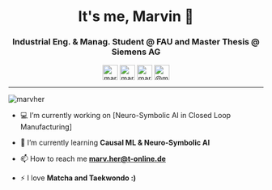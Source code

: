 <h1 align="center">It's me, Marvin 👋</h1>
<center>
<h3 align="center">Industrial Eng. & Manag. Student @ FAU and Master Thesis @ Siemens AG  </h3>
</center>

<p align="center">
<a href="https://www.linkedin.com/in/marvin-herchenbach/" target="blank"><img align="center" src="https://cdn.jsdelivr.net/npm/simple-icons@3.0.1/icons/linkedin.svg" alt="marvin-herchenbach" height="30" width="30" /></a>
<a href="https://www.kaggle.com/marvher" target="blank"><img align="center" src="https://cdn.jsdelivr.net/npm/simple-icons@3.0.1/icons/kaggle.svg" alt="marvher" height="30" width="30" /></a>
<a href="https://www.instagram.com/marv.her/" target="blank"><img align="center" src="https://cdn.jsdelivr.net/npm/simple-icons@3.0.1/icons/instagram.svg" alt="marv.her" height="30" width="30" /></a>
<a href="https://medium.com/@marv.her" target="blank"><img align="center" src="https://cdn.jsdelivr.net/npm/simple-icons@3.0.1/icons/medium.svg" alt="@marv.her" height="30" width="30" /></a>
</p>
<hr>

<p align="left"> <img src="https://komarev.com/ghpvc/?username=marvher" alt="marvher" /> </p>

- 💻 I’m currently working on [Neuro-Symbolic AI in Closed Loop Manufacturing]

- 📖 I’m currently learning **Causal ML & Neuro-Symbolic AI**

- 📫 How to reach me **marv.her@t-online.de**

- ⚡ I love **Matcha and Taekwondo  :)**
